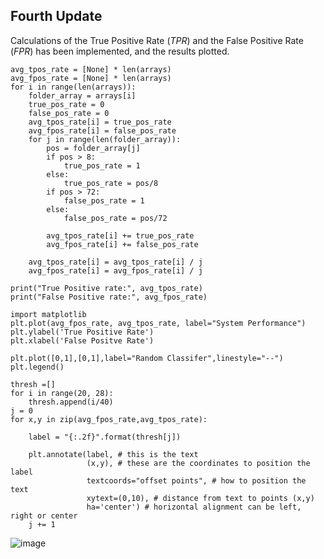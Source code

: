 ## Fourth Update
Calculations of the True Positive Rate (*TPR*) and the False Positive Rate (*FPR*) has been implemented, and the results plotted.
```
avg_tpos_rate = [None] * len(arrays)
avg_fpos_rate = [None] * len(arrays)
for i in range(len(arrays)):
    folder_array = arrays[i]
    true_pos_rate = 0
    false_pos_rate = 0
    avg_tpos_rate[i] = true_pos_rate
    avg_fpos_rate[i] = false_pos_rate
    for j in range(len(folder_array)):
        pos = folder_array[j]
        if pos > 8:
            true_pos_rate = 1
        else:
            true_pos_rate = pos/8
        if pos > 72:
            false_pos_rate = 1
        else:
            false_pos_rate = pos/72

        avg_tpos_rate[i] += true_pos_rate
        avg_fpos_rate[i] += false_pos_rate
    
    avg_tpos_rate[i] = avg_tpos_rate[i] / j
    avg_fpos_rate[i] = avg_fpos_rate[i] / j

print("True Positive rate:", avg_tpos_rate)
print("False Positive rate:", avg_fpos_rate)
```
```
import matplotlib
plt.plot(avg_fpos_rate, avg_tpos_rate, label="System Performance")
plt.ylabel('True Positive Rate')
plt.xlabel('False Positve Rate')

plt.plot([0,1],[0,1],label="Random Classifer",linestyle="--")
plt.legend()

thresh =[]
for i in range(20, 28):
    thresh.append(i/40)
j = 0
for x,y in zip(avg_fpos_rate,avg_tpos_rate):

    label = "{:.2f}".format(thresh[j])

    plt.annotate(label, # this is the text
                 (x,y), # these are the coordinates to position the label
                 textcoords="offset points", # how to position the text
                 xytext=(0,10), # distance from text to points (x,y)
                 ha='center') # horizontal alignment can be left, right or center
    j += 1
```

![image](https://github.com/Accheung/Accheung.github.io/assets/166689935/d84eadcd-44d7-4d26-a0bd-4217fe7627ec)
